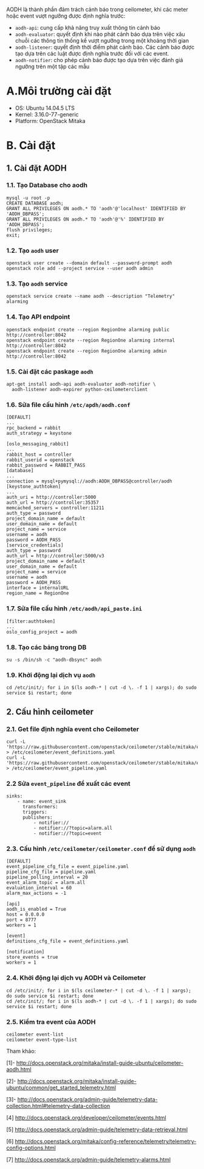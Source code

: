 AODH là thành phần đảm trách cảnh báo trong ceilometer, khi các meter hoặc event vượt ngưỡng được định nghĩa trước:
 - `aodh-api`: cung cấp khả năng truy xuất thông tin cảnh báo
 - `aodh-evaluator`: quyết định khi nào phát cảnh báo dựa trên việc xâu chuỗi các thông tin thống kế vượt ngưỡng trong một khoảng thời gian
 - `aodh-listener`: quyết định thời điểm phát cảnh báo. Các cảnh báo được tạo dựa trên các luật được định nghĩa trước đối với các event.
 - `aodh-notifier`: cho phép cảnh báo được tạo dựa trên việc đánh giá ngưỡng trên một tập các mẫu


# A.Môi trường cài đặt
 - OS: Ubuntu 14.04.5 LTS 
 - Kernel: 3.16.0-77-generic
 - Platform: OpenStack Mitaka

# B. Cài đặt
## 1. Cài đặt AODH
### 1.1. Tạo Database cho aodh
```
mysql -u root -p
CREATE DATABASE aodh;
GRANT ALL PRIVILEGES ON aodh.* TO 'aodh'@'localhost' IDENTIFIED BY 'AODH_DBPASS';
GRANT ALL PRIVILEGES ON aodh.* TO 'aodh'@'%' IDENTIFIED BY 'AODH_DBPASS';
flush privileges;
exit;
```

### 1.2. Tạo `aodh` user
```
openstack user create --domain default --password-prompt aodh
openstack role add --project service --user aodh admin
```

### 1.3. Tạo `aodh` service
```
openstack service create --name aodh --description "Telemetry" alarming
```

### 1.4. Tạo API endpoint
```
openstack endpoint create --region RegionOne alarming public http://controller:8042
openstack endpoint create --region RegionOne alarming internal http://controller:8042
openstack endpoint create --region RegionOne alarming admin http://controller:8042
```

### 1.5. Cài đặt các paskage `aodh`
```
apt-get install aodh-api aodh-evaluator aodh-notifier \
  aodh-listener aodh-expirer python-ceilometerclient

```

### 1.6. Sửa file cấu hình `/etc/apdh/aodh.conf`
```
[DEFAULT]
...
rpc_backend = rabbit
auth_strategy = keystone

[oslo_messaging_rabbit]
...
rabbit_host = controller
rabbit_userid = openstack
rabbit_password = RABBIT_PASS
[database]
...
connection = mysql+pymysql://aodh:AODH_DBPASS@controller/aodh
[keystone_authtoken]
...
auth_uri = http://controller:5000
auth_url = http://controller:35357
memcached_servers = controller:11211
auth_type = password
project_domain_name = default
user_domain_name = default
project_name = service
username = aodh
password = AODH_PASS
[service_credentials]
auth_type = password
auth_url = http://controller:5000/v3
project_domain_name = default
user_domain_name = default
project_name = service
username = aodh
password = AODH_PASS
interface = internalURL
region_name = RegionOne
```

### 1.7. Sửa file cấu hình `/etc/aodh/api_paste.ini`
```
[filter:authtoken]
...
oslo_config_project = aodh
```

### 1.8. Tạo các bảng trong DB
```
su -s /bin/sh -c "aodh-dbsync" aodh
```

### 1.9. Khởi động lại dịch vụ `aodh`
```
cd /etc/init/; for i in $(ls aodh-* | cut -d \. -f 1 | xargs); do sudo service $i restart; done
```

## 2. Cấu hình ceilometer
### 2.1. Get file định nghĩa event cho Ceilometer
```
curl -L 'https://raw.githubusercontent.com/openstack/ceilometer/stable/mitaka/etc/ceilometer/event_definitions.yaml' > /etc/ceilometer/event_definitions.yaml
curl -L 'https://raw.githubusercontent.com/openstack/ceilometer/stable/mitaka/etc/ceilometer/event_pipeline.yaml' > /etc/ceilometer/event_pipeline.yaml
```

### 2.2 Sửa `event_pipeline` để xuất các event
```
sinks:
    - name: event_sink
      transformers:
      triggers:
      publishers:
          - notifier://
          - notifier://?topic=alarm.all
          - notifier://?topic=event
```

### 2.3. Cấu hình `/etc/ceilometer/ceilometer.conf` để sử dụng `aodh`
```
[DEFAULT]
event_pipeline_cfg_file = event_pipeline.yaml
pipeline_cfg_file = pipeline.yaml
pipeline_polling_interval = 20
event_alarm_topic = alarm.all
evaluation_interval = 60
alarm_max_actions = -1

[api]
aodh_is_enabled = True
host = 0.0.0.0
port = 8777
workers = 1

[event]
definitions_cfg_file = event_definitions.yaml

[notification]
store_events = true
workers = 1
```

### 2.4. Khởi động lại dịch vụ AODH và Ceilometer
```
cd /etc/init/; for i in $(ls ceilometer-* | cut -d \. -f 1 | xargs); do sudo service $i restart; done
cd /etc/init/; for i in $(ls aodh-* | cut -d \. -f 1 | xargs); do sudo service $i restart; done
```

### 2.5. Kiểm tra event của AODH
```
ceilometer event-list
ceilometer event-type-list
```

Tham khảo:

[1]- http://docs.openstack.org/mitaka/install-guide-ubuntu/ceilometer-aodh.html

[2]- http://docs.openstack.org/mitaka/install-guide-ubuntu/common/get_started_telemetry.html

[3]- http://docs.openstack.org/admin-guide/telemetry-data-collection.html#telemetry-data-collection

[4] http://docs.openstack.org/developer/ceilometer/events.html

[5] http://docs.openstack.org/admin-guide/telemetry-data-retrieval.html

[6] http://docs.openstack.org/mitaka/config-reference/telemetry/telemetry-config-options.html

[7] http://docs.openstack.org/admin-guide/telemetry-alarms.html